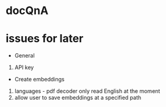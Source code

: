 # docQnA

# issues for later
- General
1. API key

- Create embeddings
1. languages - pdf decoder only read English at the moment
2. allow user to save embeddings at a specified path